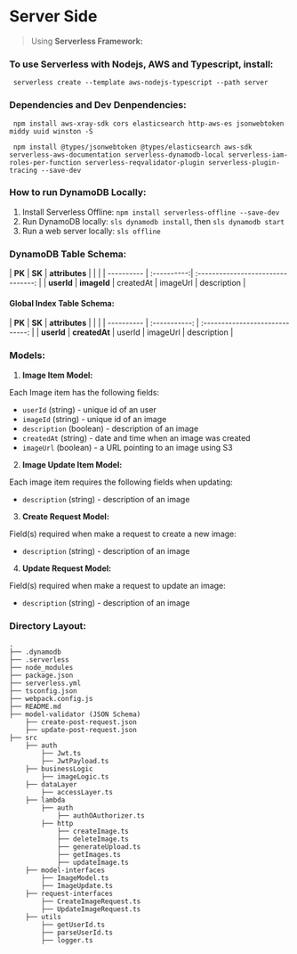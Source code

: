 # Server Side

> Using **Serverless Framework:**

### To use Serverless with Nodejs, AWS and Typescript, install: 
``` serverless create --template aws-nodejs-typescript --path server```

### Dependencies and Dev Denpendencies: 
``` npm install aws-xray-sdk cors elasticsearch http-aws-es jsonwebtoken middy uuid winston -S```

``` npm install @types/jsonwebtoken @types/elasticsearch aws-sdk serverless-aws-documentation serverless-dynamodb-local serverless-iam-roles-per-function serverless-reqvalidator-plugin serverless-plugin-tracing --save-dev```

### How to run DynamoDB Locally: 
1. Install Serverless Offline: ```npm install serverless-offline --save-dev```
2. Run DynamoDB locally: ```sls dynamodb install```, then ```sls dynamodb start```
3. Run a web server locally: ```sls offline```


### DynamoDB Table Schema: 

| **PK**     | **SK**      | **attributes** | | |
| ---------- | :----------:| :--------------------------------: |
| **userId** | **imageId** | createdAt | imageUrl | description |

#### **Global Index Table Schema:**

| **PK**      | **SK**        | **attributes** | | |
| ----------  | :-----------: | :-----------------------------: |
| **userId** | **createdAt** | userId | imageUrl | description |

### Models: 

1. **Image Item Model:**

Each Image item has the following fields: 

* `userId` (string) - unique id of an user
* `imageId` (string) - unique id of an image
* `description` (boolean) - description of an image
* `createdAt` (string) - date and time when an image was created
* `imageUrl` (boolean) - a URL pointing to an image using S3

2. **Image Update Item Model:**

Each image item requires the following fields when updating: 

* `description` (string) - description of an image

3. **Create Request Model:**

Field(s) required when make a request to create a new image: 

* `description` (string) - description of an image

4. **Update Request Model:**

Field(s) required when make a request to update an image: 

* `description` (string) - description of an image


### Directory Layout: 
```
.
├── .dynamodb
├── .serverless
├── node_modules
├── package.json
├── serverless.yml
├── tsconfig.json
├── webpack.config.js
├── README.md
├── model-validator (JSON Schema)
    ├── create-post-request.json
    ├── update-post-request.json
├── src 
    ├── auth
        ├── Jwt.ts
        ├── JwtPayload.ts
    ├── businessLogic
        ├── imageLogic.ts
    ├── dataLayer
        ├── accessLayer.ts
    ├── lambda
        ├── auth
            ├── authOAuthorizer.ts
        ├── http
            ├── createImage.ts
            ├── deleteImage.ts
            ├── generateUpload.ts
            ├── getImages.ts
            ├── updateImage.ts
    ├── model-interfaces
        ├── ImageModel.ts
        ├── ImageUpdate.ts
    ├── request-interfaces
        ├── CreateImageRequest.ts
        ├── UpdateImageRequest.ts
    ├── utils
        ├── getUserId.ts
        ├── parseUserId.ts
        ├── logger.ts
``` 